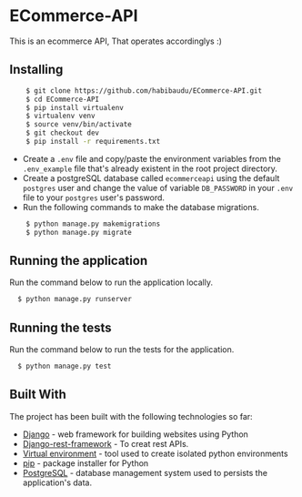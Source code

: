 # ECommerce-API
This is an ecommerce API, That operates accordinglys :)

## Installing

```sh
    $ git clone https://github.com/habibaudu/ECommerce-API.git
    $ cd ECommerce-API
    $ pip install virtualenv
    $ virtualenv venv
    $ source venv/bin/activate
    $ git checkout dev
    $ pip install -r requirements.txt
```

* Create a `.env` file and copy/paste the environment variables from the `.env_example` file that's already existent in the root project directory.
* Create a postgreSQL database called `ecommerceapi` using the default `postgres` user and change the value of variable `DB_PASSWORD` in your `.env` file to your `postgres` user's password.
* Run the following commands to make the database migrations.

```sh
    $ python manage.py makemigrations
    $ python manage.py migrate
```

## Running the application

Run the command below to run the application locally.
```sh
  $ python manage.py runserver
  ```


## Running the tests

Run the command below to run the tests for the application.
```sh
  $ python manage.py test
  ```


## Built With

The project has been built with the following technologies so far:

* [Django](https://www.djangoproject.com/) - web framework for building websites using Python
* [Django-rest-framework](https://www.django-rest-framework.org/) - To creat rest APIs.
* [Virtual environment](https://virtualenv.pypa.io/en/stable/) - tool used to create isolated python environments
* [pip](https://pip.pypa.io/en/stable/) - package installer for Python
* [PostgreSQL](https://www.postgresql.org/) - database management system used to persists the application's data.